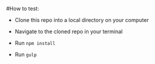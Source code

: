 #How to test:

- Clone this repo into a local directory on your computer

- Navigate to the cloned repo in your terminal

- Run ```npm install```

- Run ```gulp```






